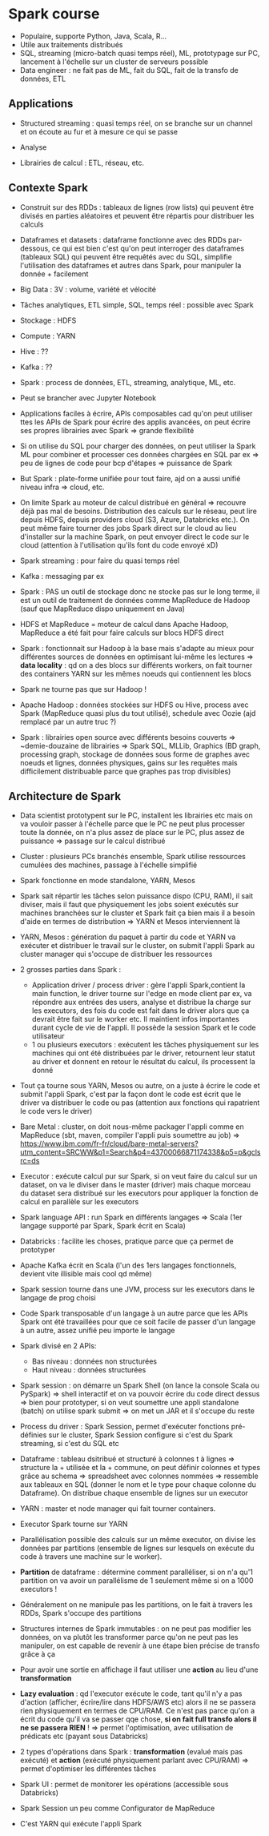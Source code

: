 # Spark course

- Populaire, supporte Python, Java, Scala, R...
- Utile aux traitements distribués
- SQL, streaming (micro-batch quasi temps réel), ML, prototypage sur PC, lancement à l'échelle sur un cluster de serveurs possible
- Data engineer : ne fait pas de ML, fait du SQL, fait de la transfo de données, ETL

## Applications

- Structured streaming : quasi temps réel, on se branche sur un channel et on écoute au fur et à mesure ce qui se passe

- Analyse

- Librairies de calcul : ETL, réseau, etc.

## Contexte Spark

- Construit sur des RDDs : tableaux de lignes (row lists) qui peuvent être divisés en parties aléatoires et peuvent être répartis pour distribuer les calculs

- Dataframes et datasets : dataframe fonctionne avec des RDDs par-dessous, ce qui est bien c'est qu'on peut interroger des dataframes (tableaux SQL) qui peuvent être requêtés avec du SQL, simplifie l'utilisation des dataframes et autres dans Spark, pour manipuler la donnée + facilement

- Big Data : 3V : volume, variété et vélocité

- Tâches analytiques, ETL simple, SQL, temps réel : possible avec Spark

- Stockage : HDFS

- Compute : YARN

- Hive : ??

- Kafka : ??

- Spark : process de données, ETL, streaming, analytique, ML, etc.

- Peut se brancher avec Jupyter Notebook

- Applications faciles à écrire, APIs composables cad qu'on peut utiliser ttes les APIs de Spark pour écrire des applis avancées, on peut écrire ses propres librairies avec Spark => grande flexibilité

- Si on utilise du SQL pour charger des données, on peut utiliser la Spark ML pour combiner et processer ces données chargées en SQL par ex => peu de lignes de code pour bcp d'étapes => puissance de Spark

- But Spark : plate-forme unifiée pour tout faire, ajd on a aussi unifié niveau infra => cloud, etc.

- On limite Spark au moteur de calcul distribué en général => recouvre déjà pas mal de besoins. Distribution des calculs sur le réseau, peut lire depuis HDFS, depuis providers cloud (S3, Azure, Databricks etc.). On peut même faire tourner des jobs Spark direct sur le cloud au lieu d'installer sur la machine Spark, on peut envoyer direct le code sur le cloud (attention à l'utilisation qu'ils font du code envoyé xD)

- Spark streaming : pour faire du quasi temps réel

- Kafka : messaging par ex

- Spark : PAS un outil de stockage donc ne stocke pas sur le long terme, il est un outil de traitement de données comme MapReduce de Hadoop (sauf que MapReduce dispo uniquement en Java)

- HDFS et MapReduce = moteur de calcul dans Apache Hadoop, MapReduce a été fait pour faire calculs sur blocs HDFS direct

- Spark : fonctionnait sur Hadoop à la base mais s'adapte au mieux pour différentes sources de données en optimisant lui-même les lectures => **data locality** : qd on a des blocs sur différents workers, on fait tourner des containers YARN sur les mêmes noeuds qui contiennent les blocs

- Spark ne tourne pas que sur Hadoop !

- Apache Hadoop : données stockées sur HDFS ou Hive, process avec Spark (MapReduce quasi plus du tout utilisé), schedule avec Oozie (ajd remplacé par un autre truc ?)

- Spark : librairies open source avec différents besoins couverts => ~demie-douzaine de librairies => Spark SQL, MLLib, Graphics (BD graph, processing graph, stockage de données sous forme de graphes avec noeuds et lignes, données physiques, gains sur les requêtes mais difficilement distribuable parce que graphes pas trop divisibles)

## Architecture de Spark

- Data scientist prototypent sur le PC, installent les librairies etc mais on va vouloir passer à l'échelle parce que le PC ne peut plus processer toute la donnée, on n'a plus assez de place sur le PC, plus assez de puissance => passage sur le calcul distribué

- Cluster : plusieurs PCs branchés ensemble, Spark utilise ressources cumulées des machines, passage à l'échelle simplifié

- Spark fonctionne en mode standalone, YARN, Mesos

- Spark sait répartir les tâches selon puissance dispo (CPU, RAM), il sait diviser, mais il faut que physiquement les jobs soient exécutés sur machines branchées sur le cluster et Spark fait ça bien mais il a besoin d'aide en termes de distribution => YARN et Mesos interviennent là

- YARN, Mesos : génération du paquet à partir du code et YARN va exécuter et distribuer le travail sur le cluster, on submit l'appli Spark au cluster manager qui s'occupe de distribuer les ressources

- 2 grosses parties dans Spark :
  - Application driver / process driver : gère l'appli Spark,contient la main function, le driver tourne sur l'edge en mode client par ex, va répondre aux entrées des users, analyse et distribue la charge sur les executors, des fois du code est fait dans le driver alors que ça devrait être fait sur le worker etc. Il maintient infos importantes durant cycle de vie de l'appli. Il possède la session Spark et le code utilisateur
  - 1 ou plusieurs executors : exécutent les tâches physiquement sur les machines qui ont été distribuées par le driver, retournent leur statut au driver et donnent en retour le résultat du calcul, ils processent la donné
- Tout ça tourne sous YARN, Mesos ou autre, on a juste à écrire le code et submit l'appli Spark, c'est par la façon dont le code est écrit que le driver va distribuer le code ou pas (attention aux fonctions qui rapatrient le code vers le driver)

- Bare Metal : cluster, on doit nous-même packager l'appli comme en MapReduce (sbt, maven, compiler l'appli puis soumettre au job) => https://www.ibm.com/fr-fr/cloud/bare-metal-servers?utm_content=SRCWW&p1=Search&p4=43700066871174338&p5=p&gclsrc=ds

- Executor : exécute calcul pur sur Spark, si on veut faire du calcul sur un dataset, on va le diviser dans le master (driver) mais chaque morceau du dataset sera distribué sur les executors pour appliquer la fonction de calcul en parallèle sur les executors

- Spark language API : run Spark en différents langages => Scala (1er langage supporté par Spark, Spark écrit en Scala)

- Databricks : facilite les choses, pratique parce que ça permet de prototyper

- Apache Kafka écrit en Scala (l'un des 1ers langages fonctionnels, devient vite illisible mais cool qd même)

- Spark session tourne dans une JVM, process sur les executors dans le langage de prog choisi

- Code Spark transposable d'un langage à un autre parce que les APIs Spark ont été travaillées pour que ce soit facile de passer d'un langage à un autre, assez unifié peu importe le langage

- Spark divisé en 2 APIs:
  - Bas niveau : données non structurées
  - Haut niveau : données structurées

- Spark session : on démarre un Spark Shell (on lance la console Scala ou PySpark) => shell interactif et on va pouvoir écrire du code direct dessus => bien pour prototyper, si on veut soumettre une appli standalone (batch) on utilise spark submit => on met un JAR et il s'occupe du reste

- Process du driver : Spark Session, permet d'exécuter fonctions pré-définies sur le cluster, Spark Session configure si c'est du Spark streaming, si c'est du SQL etc

- Dataframe : tableau dsitribué et structuré à colonnes t à lignes => structure la + utilisée et la + commune, on peut définir colonnes et types grâce au schema => spreadsheet avec colonnes nommées => ressemble aux tableaux en SQL (donner le nom et le type pour chaque colonne du Dataframe). On distribue chaque ensemble de lignes sur un executor

- YARN : master et node manager qui fait tourner containers.

- Executor Spark tourne sur YARN

- Parallélisation possible des calculs sur un même executor, on divise les données par partitions (ensemble de lignes sur lesquels on exécute du code à travers une machine sur le worker).

- **Partition** de dataframe : détermine comment paralléliser, si on n'a qu'1 partition on va avoir un parallélisme de 1 seulement même si on a 1000 executors !

- Généralement on ne manipule pas les partitions, on le fait à travers les RDDs, Spark s'occupe des partitions

- Structures internes de Spark immutables : on ne peut pas modifier les données, on va plutôt les transformer parce qu'on ne peut pas les manipuler, on est capable de revenir à une étape bien précise de transfo grâce à ça

- Pour avoir une sortie en affichage il faut utiliser une **action** au lieu d'une **transformation**

- **Lazy evaluation** : qd l'executor exécute le code, tant qu'il n'y a pas d'action (afficher, écrire/lire dans HDFS/AWS etc) alors il ne se passera rien physiquement en termes de CPU/RAM. Ce n'est pas parce qu'on a écrit du code qu'il va se passer qqe chose, **si on fait full transfo alors il ne se passera RIEN** ! => permet l'optimisation, avec utilisation de prédicats etc (payant sous Databricks)

- 2 types d'opérations dans Spark : **transformation** (evalué mais pas exécuté) et **action** (exécuté physiquement parlant avec CPU/RAM) => permet d'optimiser les différentes tâches

- Spark UI : permet de monitorer les opérations (accessible sous Databricks)

- Spark Session un peu comme Configurator de MapReduce

- C'est YARN qui exécute l'appli Spark




